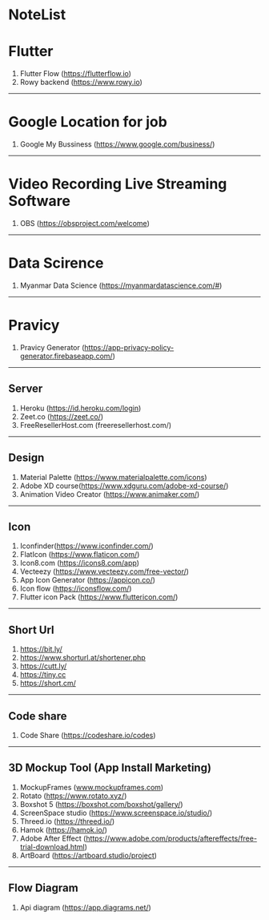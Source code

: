 # NoteList
# Flutter
1. Flutter Flow (https://flutterflow.io)
2. Rowy backend (https://www.rowy.io)
----

# Google Location for job
1. Google My Bussiness (https://www.google.com/business/)
----

# Video Recording Live Streaming Software
1. OBS (https://obsproject.com/welcome)
-------

# Data Scirence
1. Myanmar Data Science (https://myanmardatascience.com/#)

-------

# Pravicy
1. Pravicy Generator (https://app-privacy-policy-generator.firebaseapp.com/)

---

## Server
1. Heroku (https://id.heroku.com/login)
2. Zeet.co (https://zeet.co/)
3. FreeResellerHost.com (freeresellerhost.com/)
----
##  **Design** 
1. Material Palette (https://www.materialpalette.com/icons)
2. Adobe XD course(https://www.xdguru.com/adobe-xd-course/)
3. Animation Video Creator (https://www.animaker.com/)
---

## Icon
1. Iconfinder(https://www.iconfinder.com/)
2. FlatIcon (https://www.flaticon.com/)
3. Icon8.com  (https://icons8.com/app)
4. Vecteezy (https://www.vecteezy.com/free-vector/)
5. App Icon Generator (https://appicon.co/)
6. Icon flow (https://iconsflow.com/)
7. Flutter icon Pack (https://www.fluttericon.com/)
---

## Short Url 
1. https://bit.ly/
2. https://www.shorturl.at/shortener.php
3. https://cutt.ly/
4. https://tiny.cc
5. https://short.cm/
---

## Code share
1. Code Share (https://codeshare.io/codes)

---

## 3D Mockup Tool (App Install Marketing)
1. MockupFrames (www.mockupframes.com)
2. Rotato (https://www.rotato.xyz/)
3. Boxshot 5 (https://boxshot.com/boxshot/gallery/)
4. ScreenSpace studio (https://www.screenspace.io/studio/)
5. Threed.io (https://threed.io/)
6. Hamok (https://hamok.io/)
7. Adobe After Effect (https://www.adobe.com/products/aftereffects/free-trial-download.html)
8. ArtBoard (https://artboard.studio/project)
----



## Flow Diagram
1. Api diagram (https://app.diagrams.net/)


